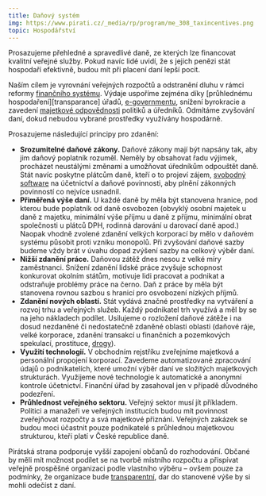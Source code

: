 ```yaml
---
title: Daňový systém
img: https://www.pirati.cz/_media/rp/program/me_308_taxincentives.png
topic: Hospodářství
---
```


Prosazujeme přehledné a spravedlivé daně, ze kterých lze financovat kvalitní veřejné služby. Pokud navíc lidé uvidí, že s jejich penězi stát hospodaří efektivně, budou mít při placení daní lepší pocit.

Naším cílem je vyrovnání veřejných rozpočtů a odstranění dluhu v rámci reformy [finančního systému][finance]. Výdaje uspoříme zejména díky [průhlednému hospodaření][transparance] úřadů, [e-governmentu][e-government], snížení byrokracie a zavedení [majetkové odpovědnosti][sluzebni-zakon] politiků a úředníků. Odmítáme zvyšování daní, dokud nebudou vybrané prostředky využívány hospodárně.

Prosazujeme následující principy pro zdanění:

* **Srozumitelné daňové zákony.** Daňové zákony mají být napsány tak, aby jim daňový poplatník rozuměl. Neměly by obsahovat řadu výjimek, procházet neustálými změnami a umožňovat úředníkům odpouštět daně. Stát navíc poskytne plátcům daně, kteří o to projeví zájem, [svobodný software][svoboda-informaci] na účetnictví a daňové povinnosti, aby plnění zákonných povinností co nejvíce usnadnil.
* **Přiměřená výše daní.** U každé daně by měla být stanovena hranice, pod kterou bude poplatník od daně osvobozen (obvyklý osobní majetek u daně z majetku, minimální výše příjmu u daně z příjmu, minimální obrat společnosti u plátců DPH, rodinná darování u darovací daně apod.) Naopak vhodně zvolené zdanění velkých korporací by mělo v daňovém systému působit proti vzniku monopolů. Při zvyšování daňové sazby budeme vždy brát v úvahu dopad zvýšení sazby na celkový výběr daní.
* **Nižší zdanění práce.** Daňovou zátěž dnes nesou z velké míry zaměstnanci. Snížení zdanění lidské práce zvyšuje schopnost konkurovat okolním státům, motivuje lidi pracovat a podnikat a odstraňuje problémy práce na černo. Daň z práce by měla být stanovena rovnou sazbou s hranicí pro osvobození nízkých příjmů.
* **Zdanění nových oblastí.** Stát vydává značné prostředky na vytváření a rozvoj trhu a veřejných služeb. Každý podnikatel trh využívá a měl by se na jeho nákladech podílet. Usilujeme o rozložení daňové zátěže i na dosud nezdaněné či nedostatečně zdaněné oblasti oblasti (daňové ráje, velké korporace, zdanění transakcí u finančních a pozemkových spekulací, prostituce, [drogy][psychotropni-latky]).
* **Využití technologií.** V obchodním rejstříku zveřejníme majetková a personální propojení korporací. Zavedeme automatizované zpracování údajů o podnikatelích, které umožní výběr daní ve složitých majetkových strukturách. Využijeme nové technologie k automatické a anonymní kontrole účetnictví. Finanční úřad by zasahoval jen v případě důvodného podezření.
* **Průhlednost veřejného sektoru.** Veřejný sektor musí jít příkladem. Politici a manažeři ve veřejných institucích budou mít povinnost zveřejňovat rozpočty a svá majetkové přiznání. Veřejných zakázek se budou moci účastnit pouze podnikatelé s průhlednou majetkovou strukturou, kteří platí v České republice daně.

Pirátská strana podporuje vyšší zapojení občanů do rozhodování. Občané by měli mít možnost podílet se na tvorbě místního rozpočtu a přispívat veřejně prospěšné organizaci podle vlastního výběru – ovšem pouze za podmínky, že organizace bude [transparentní][transparence], dar do stanovené výše by si mohli odečíst z daní.

[finance]: https://www.pirati.cz/program/finance
[transparence]: https://www.pirati.cz/program/transparence
[e-government]: https://www.pirati.cz/program/e-government
[sluzebni-zakon]: https://www.pirati.cz/program/sluzebni-zakon
[svoboda-informaci]: https://www.pirati.cz/program/svoboda-informaci
[psychotropni-latky]: https://www.pirati.cz/program/psychotropni-latky
